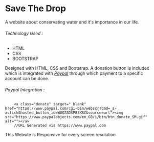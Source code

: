 # Save The Drop

A website about conservating water and it's importance in our life.

###### Technology Used :
* HTML
* CSS
* BOOTSTRAP

Designed with HTML, CSS and Bootstrap. A donation button is included which is integrated with *[Paypal](https://www.paypal.com)* through which payment to a specific account can be done.

###### Paypal Integration :
        <a class="donate" target="_blank" href="https://www.paypal.com/cgi-bin/webscr?cmd=_s-xclick&hosted_button_id=WUQZADSP83XSC&source=url"><img src="https://www.paypalobjects.com/en_GB/i/btn/btn_donate_SM.gif" alt=""></a>
        //URL Generated via https://www.paypal.com

This Website is Responsive for every screen resolution
